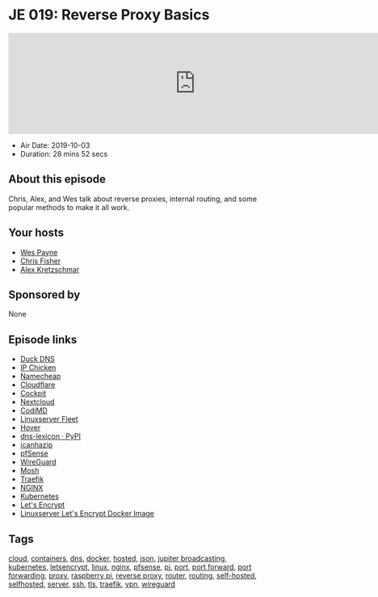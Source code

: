 # JE 019: Reverse Proxy Basics

<iframe src="https://player.fireside.fm/v2/WTrMvATU+Z0DeUHr7?theme=dark" width="740" height="200" frameborder="0" scrolling="no"></iframe>

* Air Date: 2019-10-03
* Duration: 28 mins 52 secs

## About this episode

Chris, Alex, and Wes talk about reverse proxies, internal routing, and some popular methods to make it all work.

## Your hosts
* [Wes Payne](https://extras.show/hosts/wes)
* [Chris Fisher](https://extras.show/hosts/chrislas)
* [Alex Kretzschmar](https://extras.show/hosts/alexktz)

## Sponsored by

None



## Episode links

  * [Duck DNS](https://www.duckdns.org/ "Duck DNS")
  * [IP Chicken](https://www.ipchicken.com/ "IP Chicken")
  * [Namecheap](https://www.namecheap.com "Namecheap")
  * [Cloudflare](https://www.cloudflare.com/ "Cloudflare")
  * [Cockpit](https://cockpit-project.org/ "Cockpit")
  * [Nextcloud](https://nextcloud.com/ "Nextcloud")
  * [CodiMD](https://github.com/hackmdio/codimd "CodiMD")
  * [Linuxserver Fleet](https://fleet.linuxserver.io/ "Linuxserver Fleet")
  * [Hover](https://www.hover.com/ "Hover")
  * [dns-lexicon · PyPI](https://pypi.org/project/dns-lexicon/ "dns-lexicon · PyPI")
  * [icanhazip](http://icanhazip.com/ "icanhazip")
  * [pfSense](https://www.pfsense.org/ "pfSense")
  * [WireGuard](https://www.wireguard.com/ "WireGuard")
  * [Mosh](https://mosh.org/ "Mosh")
  * [Traefik](https://traefik.io/ "Traefik")
  * [NGINX](https://www.nginx.com/ "NGINX")
  * [Kubernetes](https://kubernetes.io/ "Kubernetes")
  * [Let's Encrypt](https://letsencrypt.org/ "Let's Encrypt")
  * [Linuxserver Let's Encrypt Docker Image](https://github.com/linuxserver/docker-letsencrypt "Linuxserver Let's Encrypt Docker Image")



## Tags

[cloud](https://extras.show/tags/cloud), [containers](https://extras.show/tags/containers), [dns](https://extras.show/tags/dns), [docker](https://extras.show/tags/docker), [hosted](https://extras.show/tags/hosted), [json](https://extras.show/tags/json), [jupiter broadcasting](https://extras.show/tags/jupiter%20broadcasting), [kubernetes](https://extras.show/tags/kubernetes), [letsencrypt](https://extras.show/tags/letsencrypt), [linux](https://extras.show/tags/linux), [nginx](https://extras.show/tags/nginx), [pfsense](https://extras.show/tags/pfsense), [pi](https://extras.show/tags/pi), [port](https://extras.show/tags/port), [port forward](https://extras.show/tags/port%20forward), [port forwarding](https://extras.show/tags/port%20forwarding), [proxy](https://extras.show/tags/proxy), [raspberry pi](https://extras.show/tags/raspberry%20pi), [reverse proxy](https://extras.show/tags/reverse%20proxy), [router](https://extras.show/tags/router), [routing](https://extras.show/tags/routing), [self-hosted](https://extras.show/tags/self-hosted), [selfhosted](https://extras.show/tags/selfhosted), [server](https://extras.show/tags/server), [ssh](https://extras.show/tags/ssh), [tls](https://extras.show/tags/tls), [traefik](https://extras.show/tags/traefik), [vpn](https://extras.show/tags/vpn), [wireguard](https://extras.show/tags/wireguard)